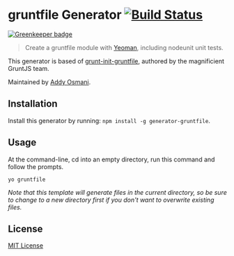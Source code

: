 # gruntfile Generator [![Build Status](https://secure.travis-ci.org/yeoman/generator-gruntfile.svg?branch=master)](https://travis-ci.org/yeoman/generator-gruntfile)

[![Greenkeeper badge](https://badges.greenkeeper.io/yeoman/generator-gruntfile.svg)](https://greenkeeper.io/)

> Create a gruntfile module with [Yeoman](http://yeoman.io), including nodeunit unit tests.

This generator is based of
[grunt-init-gruntfile](https://github.com/gruntjs/grunt-init-gruntfile), authored by the
magnificient GruntJS team.

Maintained by [Addy Osmani](https://github.com/addyosmani).

[Yeoman]: http://yeoman.io/


## Installation

Install this generator by running: `npm install -g generator-gruntfile`.


## Usage

At the command-line, cd into an empty directory, run this command and follow the prompts.

```
yo gruntfile
```

_Note that this template will generate files in the current directory, so be sure to change to a new directory first if you don't want to overwrite existing files._


## License

[MIT License](http://en.wikipedia.org/wiki/MIT_License)

